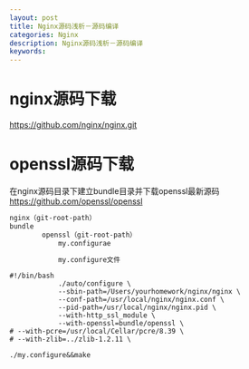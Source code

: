 ```yaml
---
layout: post
title: Nginx源码浅析－源码编译
categories: Nginx
description: Nginx源码浅析－源码编译
keywords: 
---
```



# nginx源码下载


<https://github.com/nginx/nginx.git>

# openssl源码下载


在nginx源码目录下建立bundle目录并下载openssl最新源码
<https://github.com/openssl/openssl>

```xml
nginx（git-root-path）
bundle
        openssl（git-root-path）
            my.configurae

            my.configure文件
```

```shell
#!/bin/bash
            ./auto/configure \
            --sbin-path=/Users/yourhomework/nginx/nginx \
            --conf-path=/usr/local/nginx/nginx.conf \
            --pid-path=/usr/local/nginx/nginx.pid \
            --with-http_ssl_module \
            --with-openssl=bundle/openssl \
# --with-pcre=/usr/local/Cellar/pcre/8.39 \
# --with-zlib=../zlib-1.2.11 \
```

```shell
./my.configure&&make
```

